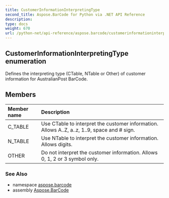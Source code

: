 ```yaml
---
title: CustomerInformationInterpretingType
second_title: Aspose.BarCode for Python via .NET API Reference
description: 
type: docs
weight: 670
url: /python-net/api-reference/aspose.barcode/customerinformationinterpretingtype/
---
```


## CustomerInformationInterpretingType enumeration

Defines the interpreting type (CTable, NTable or Other) of customer information for AustralianPost BarCode.

## Members
| Member name | Description |
| :- | :- |
|C_TABLE|Use CTable to interpret the customer information. Allows A..Z, a..z, 1..9, space and # sign.|
|N_TABLE|Use NTable to interpret the customer information. Allows digits.|
|OTHER|Do not interpret the customer information. Allows 0, 1, 2 or 3 symbol only.|

### See Also

* namespace [aspose.barcode](/barcode/python-net/api-reference/aspose.barcode/)
* assembly [Aspose.BarCode](/barcode/python-net/api-reference/)

